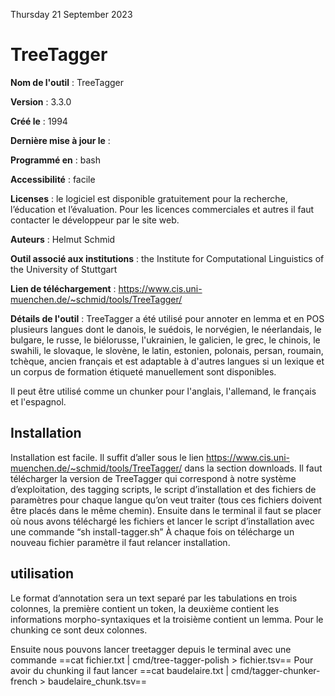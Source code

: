 Thursday 21 September 2023

# TreeTagger

**Nom de l'outil** : TreeTagger 

**Version** : 3.3.0

**Créé le** : 1994

**Dernière mise à jour le** : 

**Programmé en** : bash

**Accessibilité** : facile

**Licenses** : le logiciel est disponible gratuitement pour la recherche, l’éducation et l’évaluation.
Pour les licences commerciales et autres il faut contacter le développeur par le site web.

**Auteurs** : Helmut Schmid

**Outil associé aux institutions** : the Institute for Computational Linguistics of the University of Stuttgart

**Lien de téléchargement** : https://www.cis.uni-muenchen.de/~schmid/tools/TreeTagger/

**Détails de l'outil** : TreeTagger a été utilisé pour annoter en lemma et en POS plusieurs langues dont le danois, le suédois, le norvégien, le néerlandais, le bulgare,
le russe, le biélorusse, l'ukrainien, le galicien, le grec, le chinois, le swahili, le slovaque, le slovène, le latin, estonien, polonais, persan, roumain, tchèque,
ancien français et est adaptable à d'autres langues si un lexique et un corpus de formation étiqueté manuellement sont disponibles. 

Il peut être utilisé comme un chunker pour l'anglais, l'allemand, le français et l'espagnol.

## Installation
Installation est facile. Il suffit d’aller sous le lien https://www.cis.uni-muenchen.de/~schmid/tools/TreeTagger/ dans la section downloads.
Il faut télécharger la version de TreeTagger qui correspond à notre système d’exploitation, des tagging scripts, le script d’installation et
des fichiers de paramètres pour chaque langue qu’on veut traiter (tous ces fichiers doivent être placés dans le même chemin).
Ensuite dans le terminal il faut se placer où nous avons téléchargé les fichiers et lancer le script d’installation avec une commande “sh install-tagger.sh”
À chaque fois on télécharge un nouveau fichier paramètre il faut relancer installation.

## utilisation
Le format d’annotation sera un text separé par les tabulations en trois colonnes, la première contient un token, la deuxième contient les informations morpho-syntaxiques
 et la troisième contient un lemma. Pour le chunking ce sont deux colonnes. 

Ensuite nous pouvons lancer treetagger depuis le terminal avec une commande ==cat fichier.txt | cmd/tree-tagger-polish > fichier.tsv==
Pour avoir du chunking il faut lancer ==cat baudelaire.txt | cmd/tagger-chunker-french > baudelaire_chunk.tsv==



